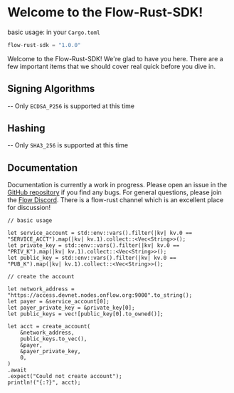 # Welcome to the Flow-Rust-SDK!

basic usage: in your `Cargo.toml`
```rs
flow-rust-sdk = "1.0.0"
```

Welcome to the Flow-Rust-SDK! We're glad to have you here. 
There are a few important items that we should cover real quick before you dive in.

## Signing Algorithms

-- Only `ECDSA_P256` is supported at this time

## Hashing

-- Only `SHA3_256` is supported at this time

## Documentation

Documentation is currently a work in progress. Please open an issue in the [GitHub repository](https://github.com/MarshallBelles/flow-rust-sdk) if you find any bugs.
For general questions, please join the [Flow Discord](https://discord.com/invite/flow). There is a flow-rust channel which is an excellent place for discussion!

```
// basic usage

let service_account = std::env::vars().filter(|kv| kv.0 == "SERVICE_ACCT").map(|kv| kv.1).collect::<Vec<String>>();
let private_key = std::env::vars().filter(|kv| kv.0 == "PRIV_K").map(|kv| kv.1).collect::<Vec<String>>();
let public_key = std::env::vars().filter(|kv| kv.0 == "PUB_K").map(|kv| kv.1).collect::<Vec<String>>();

// create the account

let network_address = "https://access.devnet.nodes.onflow.org:9000".to_string();
let payer = &service_account[0];
let payer_private_key = &private_key[0];
let public_keys = vec![public_key[0].to_owned()];

let acct = create_account(
    &network_address,
    public_keys.to_vec(),
    &payer,
    &payer_private_key,
    0,
)
.await
.expect("Could not create account");
println!("{:?}", acct);
```
